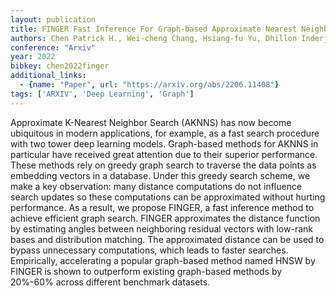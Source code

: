 ```yaml
---
layout: publication
title: FINGER Fast Inference For Graph-based Approximate Nearest Neighbor Search
authors: Chen Patrick H., Wei-cheng Chang, Hsiang-fu Yu, Dhillon Inderjit S., Cho-jui Hsieh
conference: "Arxiv"
year: 2022
bibkey: chen2022finger
additional_links:
  - {name: "Paper", url: "https://arxiv.org/abs/2206.11408"}
tags: ['ARXIV', 'Deep Learning', 'Graph']
---
```

<p>Approximate K-Nearest Neighbor Search (AKNNS) has now become
ubiquitous in modern applications, for example, as a fast search
procedure with two tower deep learning models. Graph-based methods for
AKNNS in particular have received great attention due to their superior
performance. These methods rely on greedy graph search to traverse the
data points as embedding vectors in a database. Under this greedy search
scheme, we make a key observation: many distance computations do not
influence search updates so these computations can be approximated
without hurting performance. As a result, we propose FINGER, a fast
inference method to achieve efficient graph search. FINGER approximates
the distance function by estimating angles between neighboring residual
vectors with low-rank bases and distribution matching. The approximated
distance can be used to bypass unnecessary computations, which leads to
faster searches. Empirically, accelerating a popular graph-based method
named HNSW by FINGER is shown to outperform existing graph-based methods
by 20%-60% across different benchmark datasets.</p>
